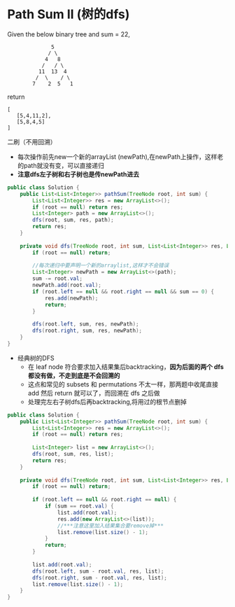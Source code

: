 # Path Sum II (树的dfs)
Given the below binary tree and sum = 22,
```
              5
             / \
            4   8
           /   / \
          11  13  4
         /  \    / \
        7    2  5   1
```
return 
```
[
   [5,4,11,2],
   [5,8,4,5]
]
```

二刷（不用回溯）
* 每次操作前先new一个新的arrayList (newPath),在newPath上操作，这样老的path就没有变，可以直接递归
* **注意dfs左子树和右子树也是传newPath进去**

```java
public class Solution {
    public List<List<Integer>> pathSum(TreeNode root, int sum) {
        List<List<Integer>> res = new ArrayList<>();
        if (root == null) return res;
        List<Integer> path = new ArrayList<>();
        dfs(root, sum, res, path);
        return res;
    }
    
    private void dfs(TreeNode root, int sum, List<List<Integer>> res, List<Integer> path) {
        if (root == null) return;
        
        //每次递归中要声明一个新的arraylist,这样才不会错误
        List<Integer> newPath = new ArrayList<>(path);
        sum -= root.val;
        newPath.add(root.val);
        if (root.left == null && root.right == null && sum == 0) {
            res.add(newPath);
            return;
        }
        
        dfs(root.left, sum, res, newPath);
        dfs(root.right, sum, res, newPath);
    }
}
```

* 经典树的DFS
  * 在 leaf node 符合要求加入结果集后backtracking，**因为后面的两个 dfs 都没有做，不走到底是不会回溯的**
  * 这点和常见的 subsets 和 permutations 不太一样，那两题中收尾直接 add 然后 return 就可以了，而回溯在 dfs 之后做
  * 处理完左右子树dfs后再backtracking,将用过的根节点删掉
 

```java
public class Solution {
    public List<List<Integer>> pathSum(TreeNode root, int sum) {
        List<List<Integer>> res = new ArrayList<>();
        if (root == null) return res;
        
        List<Integer> list = new ArrayList<>();
        dfs(root, sum, res, list);
        return res;
    }
    
    private void dfs(TreeNode root, int sum, List<List<Integer>> res, List<Integer> list) {
        if (root == null) return;
        
        if (root.left == null && root.right == null) {
            if (sum == root.val) {
                list.add(root.val);
                res.add(new ArrayList<>(list));
                //***注意这里加入结果集合要remove掉***
                list.remove(list.size() - 1);
            }
            return;
        }
        
        list.add(root.val);
        dfs(root.left, sum - root.val, res, list);
        dfs(root.right, sum - root.val, res, list);
        list.remove(list.size() - 1);
    }
}
```